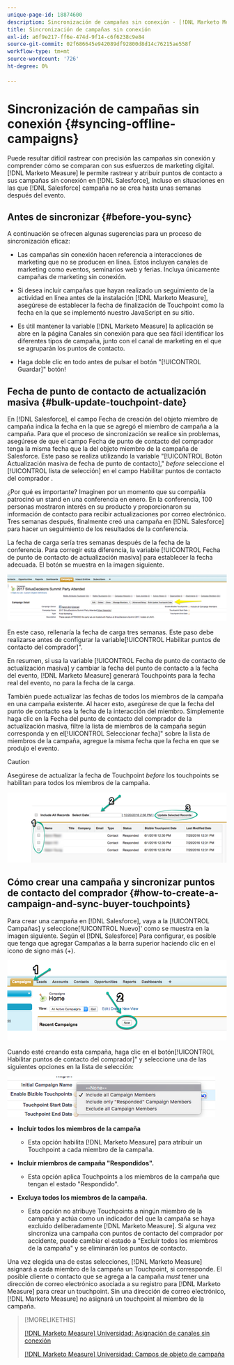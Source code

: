 ```yaml
---
unique-page-id: 18874600
description: Sincronización de campañas sin conexión - [!DNL Marketo Measure] - Documentación del producto
title: Sincronización de campañas sin conexión
exl-id: a6f9e217-ff6e-474d-9f14-c6f6238c9e84
source-git-commit: 02f686645e942089df92800d8d14c76215ae558f
workflow-type: tm+mt
source-wordcount: '726'
ht-degree: 0%

---
```


# Sincronización de campañas sin conexión {#syncing-offline-campaigns}

Puede resultar difícil rastrear con precisión las campañas sin conexión y comprender cómo se comparan con sus esfuerzos de marketing digital. [!DNL Marketo Measure] le permite rastrear y atribuir puntos de contacto a sus campañas sin conexión en [!DNL Salesforce], incluso en situaciones en las que [!DNL Salesforce] campaña no se crea hasta unas semanas después del evento.

## Antes de sincronizar {#before-you-sync}

A continuación se ofrecen algunas sugerencias para un proceso de sincronización eficaz:

* Las campañas sin conexión hacen referencia a interacciones de marketing que no se producen en línea. Estos incluyen canales de marketing como eventos, seminarios web y ferias. Incluya únicamente campañas de marketing sin conexión.
* Si desea incluir campañas que hayan realizado un seguimiento de la actividad en línea antes de la instalación [!DNL Marketo Measure], asegúrese de establecer la fecha de finalización de Touchpoint como la fecha en la que se implementó nuestro JavaScript en su sitio.
* Es útil mantener la variable [!DNL Marketo Measure] la aplicación se abre en la página Canales sin conexión para que sea fácil identificar los diferentes tipos de campaña, junto con el canal de marketing en el que se agruparán los puntos de contacto.

* Haga doble clic en todo antes de pulsar el botón &quot;[!UICONTROL Guardar]&quot; botón!

## Fecha de punto de contacto de actualización masiva {#bulk-update-touchpoint-date}

En [!DNL Salesforce], el campo Fecha de creación del objeto miembro de campaña indica la fecha en la que se agregó el miembro de campaña a la campaña. Para que el proceso de sincronización se realice sin problemas, asegúrese de que el campo Fecha de punto de contacto del comprador tenga la misma fecha que la del objeto miembro de la campaña de Salesforce. Este paso se realiza utilizando la variable &quot;[!UICONTROL Botón Actualización masiva de fecha de punto de contacto],&quot; _before_ seleccione el [!UICONTROL lista de selección] en el campo Habilitar puntos de contacto del comprador .

¿Por qué es importante? Imaginen por un momento que su compañía patrocinó un stand en una conferencia en enero. En la conferencia, 100 personas mostraron interés en su producto y proporcionaron su información de contacto para recibir actualizaciones por correo electrónico. Tres semanas después, finalmente creó una campaña en [!DNL Salesforce] para hacer un seguimiento de los resultados de la conferencia.

La fecha de carga sería tres semanas después de la fecha de la conferencia. Para corregir esta diferencia, la variable [!UICONTROL Fecha de punto de contacto de actualización masiva] para establecer la fecha adecuada. El botón se muestra en la imagen siguiente.

![](assets/1-3.png)

En este caso, rellenaría la fecha de carga tres semanas. Este paso debe realizarse antes de configurar la variable[!UICONTROL Habilitar puntos de contacto del comprador]&quot;.

En resumen, si usa la variable [!UICONTROL Fecha de punto de contacto de actualización masiva] y cambiar la fecha del punto de contacto a la fecha del evento, [!DNL Marketo Measure] generará Touchpoints para la fecha real del evento, no para la fecha de la carga.

También puede actualizar las fechas de todos los miembros de la campaña en una campaña existente. Al hacer esto, asegúrese de que la fecha del punto de contacto sea la fecha de la interacción del miembro. Simplemente haga clic en la Fecha del punto de contacto del comprador de la actualización masiva, filtre la lista de miembros de la campaña según corresponda y en el[!UICONTROL Seleccionar fecha]&quot; sobre la lista de miembros de la campaña, agregue la misma fecha que la fecha en que se produjo el evento.

>[!CAUTION]
>
>Asegúrese de actualizar la fecha de Touchpoint _before_ los touchpoints se habilitan para todos los miembros de la campaña.

![](assets/2-3.png)

## Cómo crear una campaña y sincronizar puntos de contacto del comprador {#how-to-create-a-campaign-and-sync-buyer-touchpoints}

Para crear una campaña en [!DNL Salesforce], vaya a la [!UICONTROL Campañas] y seleccione[!UICONTROL Nuevo]&#39; como se muestra en la imagen siguiente. Según el [!DNL Salesforce] Para configurar, es posible que tenga que agregar Campañas a la barra superior haciendo clic en el icono de signo más (+).

![](assets/3-3.png)

Cuando esté creando esta campaña, haga clic en el botón[!UICONTROL Habilitar puntos de contacto del comprador]&quot; y seleccione una de las siguientes opciones en la lista de selección:

![](assets/4-3.png)

* **Incluir todos los miembros de la campaña**
   * Esta opción habilita [!DNL Marketo Measure] para atribuir un Touchpoint a cada miembro de la campaña.

* **Incluir miembros de campaña &quot;Respondidos&quot;.**
   * Esta opción aplica Touchpoints a los miembros de la campaña que tengan el estado &quot;Respondido&quot;.

* **Excluya todos los miembros de la campaña.**
   * Esta opción no atribuye Touchpoints a ningún miembro de la campaña y actúa como un indicador del que la campaña se haya excluido deliberadamente [!DNL Marketo Measure]. Si alguna vez sincroniza una campaña con puntos de contacto del comprador por accidente, puede cambiar el estado a &quot;Excluir todos los miembros de la campaña&quot; y se eliminarán los puntos de contacto.

Una vez elegida una de estas selecciones, [!DNL Marketo Measure] asignará a cada miembro de la campaña un Touchpoint, si corresponde. El posible cliente o contacto que se agrega a la campaña _must_ tener una dirección de correo electrónico asociada a su registro para [!DNL Marketo Measure] para crear un touchpoint. Sin una dirección de correo electrónico, [!DNL Marketo Measure] no asignará un touchpoint al miembro de la campaña.

>[!MORELIKETHIS]
>
>[[!DNL Marketo Measure] Universidad: Asignación de canales sin conexión](https://universityonline.marketo.com/courses/bizible-fundamentals-channel-management/#/page/5c630eca34d9f0367662b77f)
>
>[[!DNL Marketo Measure] Universidad: Campos de objeto de campaña](https://universityonline.marketo.com/courses/bizible-fundamentals-channel-management/#/page/5c63007334d9f0367662b758)
